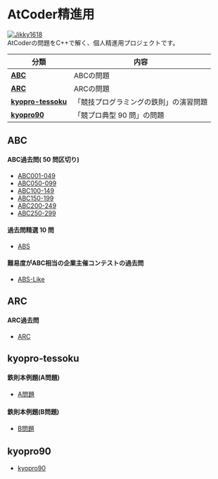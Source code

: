 # AtCoder精進用

[![Jikky1618](https://img.shields.io/endpoint?url=https%3A%2F%2Fatcoder-badges.now.sh%2Fapi%2Fatcoder%2Fjson%2FJikky1618&style=for-the-badge)](https://atcoder.jp/users/Jikky1618)
<br>
AtCoderの問題をC++で解く、個人精進用プロジェクトです。

|分類|内容|
|---|---|
|**[ABC](#abc)**|ABCの問題|
|**[ARC](#arc)**|ARCの問題|
|**[kyopro-tessoku](#kyopro-tessoku)**|「競技プログラミングの鉄則」の演習問題|
|**[kyopro90](#kyopro90)**|「競プロ典型 90 問」の問題|


<a name="abc"></a>

## ABC

#### ABC過去問( 50 問区切り)

- [ABC001-049](https://github.com/Jikky1618/AtCoder/tree/main/ABC/ABC001-049)
- [ABC050-099](https://github.com/Jikky1618/AtCoder/tree/main/ABC/ABC050-099)
- [ABC100-149](https://github.com/Jikky1618/AtCoder/tree/main/ABC/ABC100-149)
- [ABC150-199](https://github.com/Jikky1618/AtCoder/tree/main/ABC/ABC150-199)
- [ABC200-249](https://github.com/Jikky1618/AtCoder/tree/main/ABC/ABC200-249)
- [ABC250-299](https://github.com/Jikky1618/AtCoder/tree/main/ABC/ABC250-299)

#### 過去問精選 10 問

- [ABS](https://github.com/Jikky1618/AtCoder/tree/main/ABC/ABS)

#### 難易度がABC相当の企業主催コンテストの過去問

- [ABS-Like](https://github.com/Jikky1618/AtCoder/tree/main/ABC-Like)

<a name="arc"></a>

## ARC

#### ARC過去問

- [ARC](https://github.com/Jikky1618/AtCoder/tree/main/ARC)

<a name="kyopro-tessoku"></a>

## kyopro-tessoku

#### 鉄則本例題(A問題)

- [A問題](https://github.com/Jikky1618/AtCoder/tree/main/kyopro-tessoku/A)

#### 鉄則本例題(B問題)

- [B問題](https://github.com/Jikky1618/AtCoder/tree/main/kyopro-tessoku/B)

<a name="kyopro90"></a>

## kyopro90

- [kyopro90](https://github.com/Jikky1618/AtCoder/tree/main/kyopro90)
